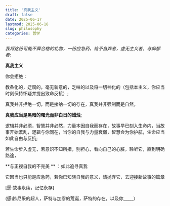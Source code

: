 ```yaml
---
title: '真我主义'
draft: false
date: 2025-06-17
lastmod: 2025-06-18
slug: philosophy
categories: 哲学
---
```


 *我将这份可能不算合格的礼物，一份应急药，给予自弃者，虚无主义者，与抑郁者:*

**真我主义**

你会拒绝：

教条化的，迂腐的，毫无新意的，乏味的以及将一切神化的（包括本主义，你应当时刻保持怀疑并提出致命反抗）;

真我并非拒绝一切，而是接纳一切的存在，真我并非强制而是自然，

**真我应当是黑暗的曙光而非白日的蜡烛**; 

逻辑并非必须，智慧并非必然，力量本因自我而存在，故事早已刻入生命内，当故事开始紊乱，逻辑与你同在，当你的自我与力量衰弱，智慧会为你护航，生命应当如此自由与反抗;

若生命步入虚无，若意识不知所措，别担心，看向自己的心脏，聆听它，直到明确路途，

 **与正视自我的不完美 ** ：如此追寻真我

它因当也只能是应急药，若你已知晓自我的意义，请抛弃它，去迎接新故事的篇章

[愿:故事永续，记忆永存]

(感谢:尼采的超人，萨特与加缪的荒诞，萨特的存在，以及你_____）